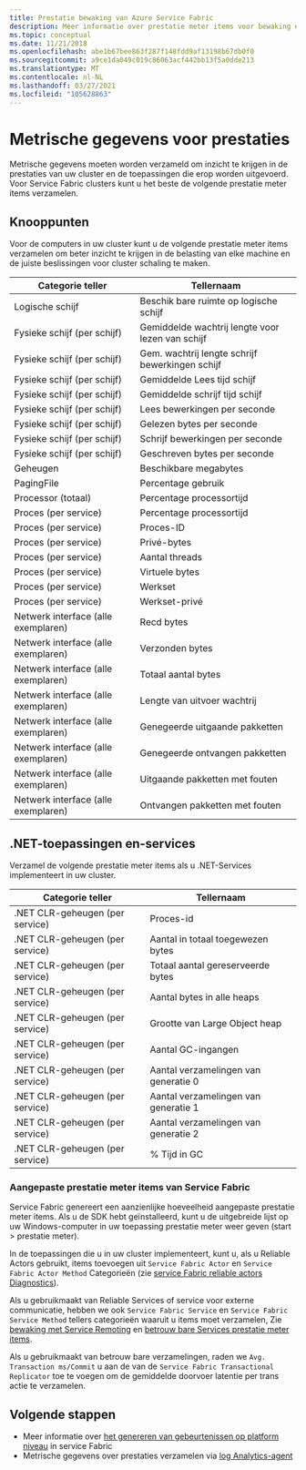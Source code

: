 ```yaml
---
title: Prestatie bewaking van Azure Service Fabric
description: Meer informatie over prestatie meter items voor bewaking en diagnose van Azure Service Fabric-clusters.
ms.topic: conceptual
ms.date: 11/21/2018
ms.openlocfilehash: abe1b67bee863f287f148fdd9af13198b67db0f0
ms.sourcegitcommit: a9ce1da049c019c86063acf442bb13f5a0dde213
ms.translationtype: MT
ms.contentlocale: nl-NL
ms.lasthandoff: 03/27/2021
ms.locfileid: "105628863"
---
```

# <a name="performance-metrics"></a>Metrische gegevens voor prestaties

Metrische gegevens moeten worden verzameld om inzicht te krijgen in de prestaties van uw cluster en de toepassingen die erop worden uitgevoerd. Voor Service Fabric clusters kunt u het beste de volgende prestatie meter items verzamelen.

## <a name="nodes"></a>Knooppunten

Voor de computers in uw cluster kunt u de volgende prestatie meter items verzamelen om beter inzicht te krijgen in de belasting van elke machine en de juiste beslissingen voor cluster schaling te maken.

| Categorie teller | Tellernaam |
| --- | --- |
| Logische schijf | Beschik bare ruimte op logische schijf |
| Fysieke schijf (per schijf) | Gemiddelde wachtrij lengte voor lezen van schijf |
| Fysieke schijf (per schijf) | Gem. wachtrij lengte schrijf bewerkingen schijf |
| Fysieke schijf (per schijf) | Gemiddelde Lees tijd schijf |
| Fysieke schijf (per schijf) | Gemiddelde schrijf tijd schijf |
| Fysieke schijf (per schijf) | Lees bewerkingen per seconde |
| Fysieke schijf (per schijf) | Gelezen bytes per seconde |
| Fysieke schijf (per schijf) | Schrijf bewerkingen per seconde |
| Fysieke schijf (per schijf) | Geschreven bytes per seconde |
| Geheugen | Beschikbare megabytes |
| PagingFile | Percentage gebruik |
| Processor (totaal) | Percentage processortijd |
| Proces (per service) | Percentage processortijd |
| Proces (per service) | Proces-ID |
| Proces (per service) | Privé-bytes |
| Proces (per service) | Aantal threads |
| Proces (per service) | Virtuele bytes |
| Proces (per service) | Werkset |
| Proces (per service) | Werkset-privé |
| Netwerk interface (alle exemplaren) | Recd bytes |
| Netwerk interface (alle exemplaren) | Verzonden bytes |
| Netwerk interface (alle exemplaren) | Totaal aantal bytes |
| Netwerk interface (alle exemplaren) | Lengte van uitvoer wachtrij |
| Netwerk interface (alle exemplaren) | Genegeerde uitgaande pakketten |
| Netwerk interface (alle exemplaren) | Genegeerde ontvangen pakketten |
| Netwerk interface (alle exemplaren) | Uitgaande pakketten met fouten |
| Netwerk interface (alle exemplaren) | Ontvangen pakketten met fouten |

## <a name="net-applications-and-services"></a>.NET-toepassingen en-services

Verzamel de volgende prestatie meter items als u .NET-Services implementeert in uw cluster. 

| Categorie teller | Tellernaam |
| --- | --- |
| .NET CLR-geheugen (per service) | Proces-id |
| .NET CLR-geheugen (per service) | Aantal in totaal toegewezen bytes |
| .NET CLR-geheugen (per service) | Totaal aantal gereserveerde bytes |
| .NET CLR-geheugen (per service) | Aantal bytes in alle heaps |
| .NET CLR-geheugen (per service) | Grootte van Large Object heap |
| .NET CLR-geheugen (per service) | Aantal GC-ingangen |
| .NET CLR-geheugen (per service) | Aantal verzamelingen van generatie 0 |
| .NET CLR-geheugen (per service) | Aantal verzamelingen van generatie 1 |
| .NET CLR-geheugen (per service) | Aantal verzamelingen van generatie 2 |
| .NET CLR-geheugen (per service) | % Tijd in GC |

### <a name="service-fabrics-custom-performance-counters"></a>Aangepaste prestatie meter items van Service Fabric

Service Fabric genereert een aanzienlijke hoeveelheid aangepaste prestatie meter items. Als u de SDK hebt geïnstalleerd, kunt u de uitgebreide lijst op uw Windows-computer in uw toepassing prestatie meter weer geven (start > prestatie meter). 

In de toepassingen die u in uw cluster implementeert, kunt u, als u Reliable Actors gebruikt, items toevoegen uit `Service Fabric Actor` en `Service Fabric Actor Method` Categorieën (zie [service Fabric reliable actors Diagnostics](service-fabric-reliable-actors-diagnostics.md)).

Als u gebruikmaakt van Reliable Services of service voor externe communicatie, hebben we ook `Service Fabric Service` en `Service Fabric Service Method` tellers categorieën waaruit u items moet verzamelen, Zie [bewaking met Service Remoting](service-fabric-reliable-serviceremoting-diagnostics.md) en [betrouw bare Services prestatie meter items](service-fabric-reliable-services-diagnostics.md#performance-counters). 

Als u gebruikmaakt van betrouw bare verzamelingen, raden we `Avg. Transaction ms/Commit` u aan de van de `Service Fabric Transactional Replicator` toe te voegen om de gemiddelde doorvoer latentie per trans actie te verzamelen.


## <a name="next-steps"></a>Volgende stappen

* Meer informatie over [het genereren van gebeurtenissen op platform niveau](service-fabric-diagnostics-event-generation-infra.md) in service Fabric
* Metrische gegevens over prestaties verzamelen via [log Analytics-agent](service-fabric-diagnostics-oms-agent.md)
